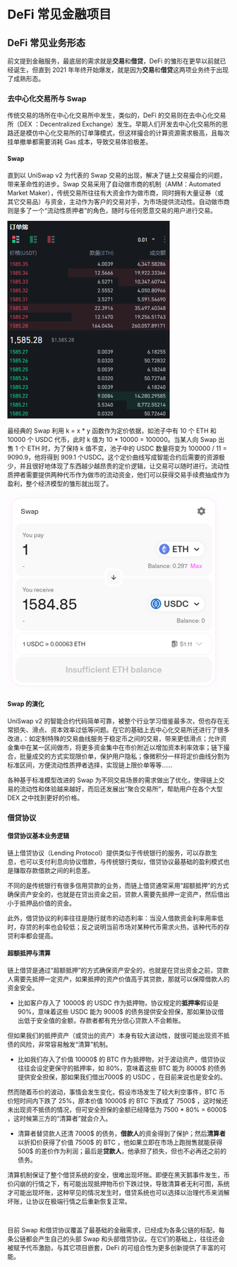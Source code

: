 # DeFi 常见金融项目

## DeFi 常见业务形态
前文提到金融服务，最底层的需求就是**交易**和**借贷**，DeFi 的雏形在更早以前就已经诞生，但直到 2021 年年终开始爆发，就是因为**交易**和**借贷**这两项业务终于出现了成熟形态。
### 去中心化交易所与 Swap
传统交易的场所在中心化交易所中发生，类似的，DeFi 的交易则在去中心化交易所（DEX ：Decentralized Exchange）发生。早期人们开发去中心化交易所的思路还是模仿中心化交易所的订单簿模式，但这样撮合的计算资源需求极高，且每次挂单撤单都需要消耗 Gas 成本，导致交易体验极差。

#### Swap

直到以 UniSwap v2 为代表的 Swap 交易的出现，解决了链上交易撮合的问题，带来革命性的进步。Swap 交易采用了自动做市商的机制（AMM：Automated Market Maker），传统交易所往往有大资金作为做市商，同时拥有大量证券（或其它交易品）与资金，主动作为客户的交易对手，为市场提供流动性。自动做市商则是多了一个“流动性质押者”的角色，随时与任何愿意交易的用户进行交易。

![订单簿模式](images/orderbook1.png)

最经典的 Swap 利用 k = x * y 函数作为定价依据，如池子中有 10 个 ETH 和 10000 个 USDC 代币，此时 k 值为 10 * 10000 = 100000。当某人向 Swap 出售 1 个 ETH 时，为了保持 k 值不变，池子中的 USDC 数量将变为 100000 / 11 = 9090.9，他将得到 909.1 个USDC。这个定价曲线写成智能合约后需要的资源极少，并且很好地体现了东西越少越昂贵的定价逻辑，让交易可以随时进行。流动性质押者需要提供两种代币作为做市的流动资金，他们可以获得交易手续费抽成作为盈利，整个经济模型的雏形就出现了。

![Swap](images/swap.png)

#### Swap 的演化
UniSwap v2 的智能合约代码简单可靠，被整个行业学习借鉴最多次，但也存在无常损失、滑点、资本效率过低等问题。在它的基础上去中心化交易所还进行了很多改进，：如定制特殊的交易曲线服务于稳定币之间的交易，带来更低滑点；允许资金集中在某一区间做市，将更多资金集中在市价附近以增加资本利率效率；链下撮合，批量成交的方式实现限价单，保护用户隐私；像微积分一样将定价曲线分割为标准区间，方便流动性质押者选择，实现链上限价单等等……

各种基于标准模型改进的 Swap 为不同交易场景的需求做出了优化，使得链上交易的流动性和体验越来越好，而后还发展出“聚合交易所”，帮助用户在各个大型 DEX 之中找到更好的价格。

### 借贷协议

#### 借贷协议基本业务逻辑

链上借贷协议（Lending Protocol）提供类似于传统银行的服务，可以存款生息，也可以支付利息向协议借款，与传统银行类似，借贷协议最基础的盈利模式也是赚取存款借款之间的利息差。

不同的是传统银行有很多信用贷款的业务，而链上借贷通常采用“超额抵押”的方式确保资产安全的，也就是在贷出资金之前，贷款人需要先抵押一定资产，然后借出小于抵押品价值的资金。

此外，借贷协议的利率往往是随行就市的动态利率：当没人借款资金利率用率低时，存贷的利率也会较低；反之说明当前市场对某种代币需求火热，该种代币的存贷利率都会提高。

#### 超额抵押与清算

链上借贷是通过“超额抵押”的方式确保资产安全的，也就是在贷出资金之前，贷款人需要先抵押一定资产，如果抵押的资产价值高于其贷款，那就可以保障借款人的资金安全。

- 比如客户存入了 10000$ 的 USDC 作为抵押物，协议规定的**抵押率**假设是 90%，意味着这些 USDC 能为 9000$ 的债务提供安全担保，那如果协议借出低于安全值的金额，存款者都有充分信心贷款人不会赖账。

但如果我们的抵押资产（或贷出的资产）本身有较大波动性，就很可能出现资不抵债的风险，非常容易触发“清算”机制。

- 比如我们存入了价值 10000$ 的 BTC 作为抵押物，对于波动资产，借贷协议往往会设定更保守的抵押率，如 80%，意味着这些 BTC 能为 8000$ 的债务提供安全担保，那如果我们借出7000$ 的 USDC ，在目前来说也是安全的。

然而随着币价的波动，事情会发生变化，假设市场发生了较大利空事件，BTC 币价短时间内下跌了 25%，原本价值 10000$ 的 BTC 下跌成了 7500$ ，这时候还未出现资不抵债的情况，但可安全担保的金额已经降低为 7500 * 80% = 6000$ ，这时候第三方的“清算者”就会介入。

- 清算者替贷款人还清 7000$ 的债务，**借款人**的资金得到了保护；然后**清算者**以折扣价获得了价值 7500$ 的 BTC ，他如果立即在市场上跑抛售就能获得 500$ 的差价作为利润；最后是**贷款人**，他承担了损失，但也不必再还之前的债务。

清算机制保证了整个借贷系统的安全，很难出现坏账。即便在黑天鹅事件发生，币价闪崩的行情之下，有可能出现抵押物币价下跌过快，导致清算者无利可图，系统才可能出现坏账，这种罕见的情况发生时，借贷系统也可以选择以治理代币来消解坏账，让协议在极端行情之后重新恢复正常。

&nbsp;

目前 Swap 和借贷协议覆盖了最基础的金融需求，已经成为各条公链的标配，每条公链都会产生自己的头部 Swap 和头部借贷协议。在它们的基础上，往往还会被赋予代币激励，与其它项目嵌套，DeFi 的可组合性为更多创新提供了丰富的可能。